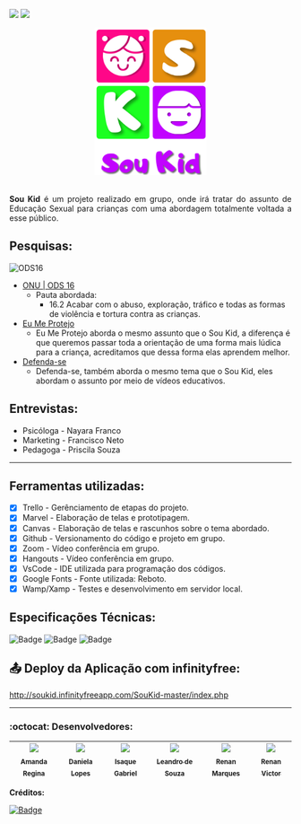 [<img src="https://img.shields.io/badge/-RECODE%20pro%202020-purple">](https://www.recodepro.org.br/)
 [<img src="https://img.shields.io/badge/-Em%20desenvolvimento-yellow">](#)
 
<div align="center">
<img src ="https://github.com/Re04nan/SouKid/blob/master/soukidlogo.png" width="200px" alt="logo Sou Kid" title="logo Sou Kid">
</div>
</br>
<p align="justify" font-size="22px"> 
 <b>Sou Kid</b> é um projeto realizado em grupo, onde irá tratar do assunto de Educação Sexual para crianças com uma abordagem totalmente voltada a esse público.
</>

## Pesquisas:

<img src="http://www.agenda2030.com.br/static/home/images/ods_icons/16.png" width="40px" alt="ODS16" title="ONU|ODS16">

- <a href="https://brasil.un.org/pt-br/sdgs/16">ONU | ODS 16</a> 
  - Pauta abordada:
    - 16.2 Acabar com o abuso, exploração, tráfico e todas as formas de violência e tortura contra as crianças.
- <a href="https://www.eumeprotejo.com/">Eu Me Protejo</a>
  - Eu Me Protejo aborda o mesmo assunto que o Sou Kid, a diferença é que queremos passar toda a orientação de uma forma mais lúdica para a criança, acreditamos que dessa forma elas aprendem melhor.
- <a href="https://defenda-se.com/">Defenda-se</a>
  - Defenda-se, também aborda o mesmo tema que o Sou Kid, eles abordam o assunto por meio de vídeos educativos.
  
## Entrevistas:

- Psicóloga - Nayara Franco
- Marketing - Francisco Neto
- Pedagoga - Priscila Souza

<hr>

## Ferramentas utilizadas:

- [x] Trello - Gerênciamento de etapas do projeto.
- [x] Marvel - Elaboração de telas e prototipagem.
- [x] Canvas - Elaboração de telas e rascunhos sobre o tema abordado.
- [x] Github - Versionamento do código e projeto em grupo.
- [x] Zoom - Vídeo conferência em grupo.
- [x] Hangouts - Vídeo conferência em grupo.
- [x] VsCode - IDE utilizada para programação dos códigos.
- [x] Google Fonts - Fonte utilizada: Reboto.
- [x] Wamp/Xamp - Testes e desenvolvimento em servidor local.

## Especificações Técnicas: 

![Badge](https://img.shields.io/static/v1?labelColor=black&label&message=Database%20MySQL&color=blue&style=for-the-badge&logo=MySQL)
![Badge](https://img.shields.io/static/v1?labelColor=gray&label&message=Framework%20JQuery&color=gray&style=for-the-badge&logo=JQuery)
![Badge](https://img.shields.io/static/v1?labelColor=purple&label&message=Framework%20Bootstrap&color=purple&style=for-the-badge&logo=Bootstrap)

## :outbox_tray: Deploy da Aplicação com infinityfree:

http://soukid.infinityfreeapp.com/SouKid-master/index.php

<hr>

### :octocat: Desenvolvedores: 
|[<img src="https://avatars2.githubusercontent.com/u/72765823?s=460&u=8493c8a487a967326992141ab03fc6109b73ec13&v=4" width=115 > <br> <sub> Amanda Regina </sub>](https://github.com/amandareginas)|[<img src="https://sinest.herokuapp.com/static/images/daniela-lopes.jpg" width=115 > <br> <sub> Daniela Lopes </sub>](https://github.com/daniblopess)|[<img src="https://avatars2.githubusercontent.com/u/72178423?s=460&u=7e68e1caf6dea700cdebea84d52a2b3b4e2172d1&v=4" width=115 > <br> <sub> Isaque Gabriel </sub>](https://github.com/IsaqueGabriel1)|[<img src="https://avatars3.githubusercontent.com/u/72779749?s=460&u=2818d668266e971334adfc4a3bd091f00b44e084&v=4" width=115 > <br> <sub> Leandro de Souza </sub>](https://github.com/LeandroApSouza)|[<img src="https://avatars1.githubusercontent.com/u/19680010?s=460&u=156e9db04ea69e8822e4ead8e806434df92755f4&v=4" width=115 > <br> <sub> Renan Marques </sub>](https://github.com/Re04nan)|[<img src="https://avatars2.githubusercontent.com/u/66511600?s=460&u=c4d9183405dc22919b9b22581504468c1b8d4482&v=4" width=115 > <br> <sub> Renan Victor </sub>](https://github.com/Renaan00)|
| -------- | -------- | -------- |-------- | -------- | -------- |


**Créditos:**

[![Badge](https://img.shields.io/static/v1?label=Instagram&message=Designer%20by%20Hellen%20Ruthe&color=ff69b4&style=for-the-badge&logo=INSTAGRAM)](https://www.instagram.com/ruth_cherrys/)

